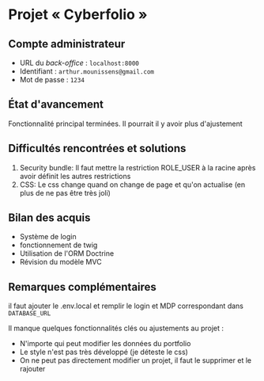 # Projet « Cyberfolio »

## Compte administrateur

- URL du *back-office* : `localhost:8000`
- Identifiant : `arthur.mounissens@gmail.com`
- Mot de passe : `1234`

## État d'avancement

Fonctionnalité principal terminées. Il pourrait il y avoir plus d'ajustement

## Difficultés rencontrées et solutions

1. Security bundle: Il faut mettre la restriction ROLE_USER à la racine après avoir définit les autres restrictions
2. CSS: Le css change quand on change de page et qu'on actualise (en plus de ne pas être très joli)

## Bilan des acquis

- Système de login
- fonctionnement de twig
- Utilisation de l'ORM Doctrine
- Révision du modèle MVC

## Remarques complémentaires

il faut ajouter le .env.local et remplir le login et MDP correspondant dans `DATABASE_URL`

Il manque quelques fonctionnalités clés ou ajustements au projet :
- N'importe qui peut modifier les données du portfolio
- Le style n'est pas très développé (je déteste le css)
- On ne peut pas directement modifier un projet, il faut le supprimer et le rajouter
